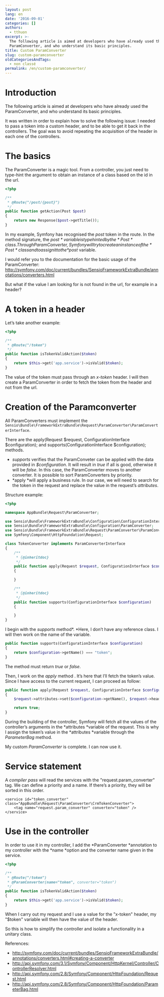 ```yaml
---
layout: post
lang: en
date: '2016-09-01'
categories: []
authors:
  - tthuon
excerpt: >-
  The following article is aimed at developers who have already used the
  ParamConverter, and who understand its basic principles.
title: Custom ParamConverter
slug: custom-paramconverter
oldCategoriesAndTags:
  - non classé
permalink: /en/custom-paramconverter/
---
```


Introduction
============

The following article is aimed at developers who have already used the ParamConverter, and who understand its basic principles.

It was written in order to explain how to solve the following issue: I needed to pass a token into a custom header, and to be able to get it back in the controllers. The goal was to avoid repeating the acquisition of the header in each one of the controllers.

The basics
==========

The ParamConverter is a magic tool. From a controller, you just need to type-hint the argument to obtain an instance of a class based on the id in the url.

```php
<?php

/**
 * @Route("/post/{post}")
 */
public function getAction(Post $post)
{
    return new Response($post->getTitle());
}
```

In my example, Symfony has recognised the *post* token in the route. In the method signature, the *$post* variable is type hinted by the *Post* class. Through ParamConverter, Symfony will try to create an instance of the *Post* class and to assign it to the *$post* variable.

I would refer you to the documentation for the basic usage of the ParamConverter: <http://symfony.com/doc/current/bundles/SensioFrameworkExtraBundle/annotations/converters.html>

But what if the value I am looking for is not found in the url, for example in a header?

A token in a header
===================

Let’s take another example:

```php
<?php

/**
 * @Route("/token")
 */
public function isTokenValidAction($token)
{
    return $this->get('app.service')->isValid($token);
}
```

The value of the token must pass through an *x-token* header. I will then create a ParamConverter in order to fetch the token from the header and not from the url.

Creation of the Paramconverter
==============================

All ParamConverters must implement the `Sensio\Bundle\FrameworkExtraBundle\Request\ParamConverter\ParamConverterInterface`.

There are the apply(Request $request, ConfigurationInterface $configuration); and supports(ConfigurationInterface $configuration); methods.

-   *supports* verifies that the ParamConveter can be applied with the data provided in *$configuration*. It will result in *true* if all is good, otherwise it will be *false*. In this case, the ParamConverter moves to another converter. It is possible to sort ParamConverters by priority.
-   *apply *will apply a business rule. In our case, we will need to search for the token in the request and replace the value in the request’s *attributes*.

Structure example:

```php
<?php

namespace AppBundle\Request\ParamConverter;

use Sensio\Bundle\FrameworkExtraBundle\Configuration\ConfigurationInterface;
use Sensio\Bundle\FrameworkExtraBundle\Configuration\ParamConverter;
use Sensio\Bundle\FrameworkExtraBundle\Request\ParamConverter\ParamConverterInterface;
use Symfony\Component\HttpFoundation\Request;

class TokenConverter implements ParamConverterInterface
{
    /**
     * {@inheritdoc}
     */
    public function apply(Request $request, ConfigurationInterface $configuration)
    {

    }

    /**
     * {@inheritdoc}
     */
    public function supports(ConfigurationInterface $configuration)
    {

    }
}
```

I begin with the *supports* method*. *Here, I don’t have any reference class. I will then work on the name of the variable.

```php
public function supports(ConfigurationInterface $configuration)
{
    return $configuration->getName() === "token";
}
```

The method must return *true* or *false*.

Then, I work on the *apply* method . It’s here that I’ll fetch the token’s value. Since I have access to the current request, I can proceed as follow:

```php
public function apply(Request $request, ConfigurationInterface $configuration)
{
    $request->attributes->set($configuration->getName(), $request->headers->get('x-token'));

    return true;
}
```

During the building of the controller, Symfony will fetch all the values of the controller’s arguments in the *attributes *variable of the request. This is why I assign the token’s value in the *attributes *variable through the *ParameterBag* method.

My custom *ParamConverter* is complete. I can now use it.

Service statement
=================

A *compiler pass* will read the services with the "request.param\_converter" tag. We can define a priority and a name. If there’s a priority, they will be sorted in this order.

```xhtml
<service id="token_converter" class="AppBundle\Request\ParamConverter\CrmTokenConverter">
    <tag name="request.param_converter" converter="token" />
</service>
```

Use in the controller
=====================

In order to use it in my controller, I add the *ParamConverter *annotation to my controller with the *name *option and the converter name given in the service.

```php
<?php

/**
 * @Route("/token")
 * @ParamConverter(name="token", converter="token")
 */
public function isTokenValidAction($token)
{
    return $this->get('app.service')->isValid($token);
}
```

When I carry out my request and I use a value for the "x-token" header, my "$token" variable will then have the value of the header.

So this is how to simplify the controller and isolate a functionality in a unitary class.

References:

-   <http://symfony.com/doc/current/bundles/SensioFrameworkExtraBundle/annotations/converters.html#creating-a-converter>
-   <http://api.symfony.com/3.1/Symfony/Component/HttpKernel/Controller/ControllerResolver.html>
-   <http://api.symfony.com/2.8/Symfony/Component/HttpFoundation/Request.html>
-   <http://api.symfony.com/2.8/Symfony/Component/HttpFoundation/ParameterBag.html>
